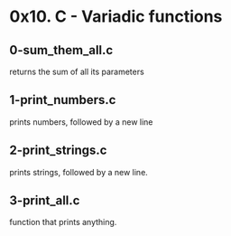 # 0x10. C - Variadic functions

## 0-sum_them_all.c
returns the sum of all its parameters

## 1-print_numbers.c
prints numbers, followed by a new line

## 2-print_strings.c
prints strings, followed by a new line.

## 3-print_all.c
function that prints anything.

